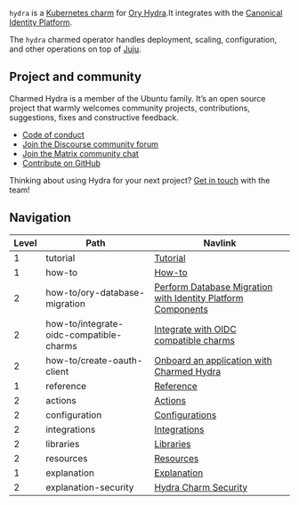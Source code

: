 `hydra` is a [Kubernetes charm](https://juju.is/docs/olm/charmed-operator) for [Ory Hydra](https://github.com/ory/hydra).It integrates with the [Canonical Identity Platform](https://charmhub.io/topics/canonical-identity-platform).

The `hydra` charmed operator handles deployment, scaling, configuration, and other operations on top of [Juju](https://juju.is/).

## Project and community

Charmed Hydra is a member of the Ubuntu family. It’s an open source project that warmly welcomes community projects, contributions, suggestions, fixes and constructive feedback.

- [Code of conduct](https://ubuntu.com/community/code-of-conduct)
- [Join the Discourse community forum](https://discourse.charmhub.io/tag/identity)
- [Join the Matrix community chat](https://matrix.to/#/!nRbdoDYxdQndEfzlJi:ubuntu.com?via=ubuntu.com)
- [Contribute on GitHub](https://github.com/canonical/hydra-operator)

Thinking about using Hydra for your next project? [Get in touch](https://matrix.to/#/!nRbdoDYxdQndEfzlJi:ubuntu.com?via=ubuntu.com) with the team!

## Navigation

| Level | Path                                    | Navlink                                                                  |
| ----- |-----------------------------------------|--------------------------------------------------------------------------|
| 1     | tutorial                                | [Tutorial](/t/14087)                                                     |
| 1     | how-to                                  | [How-to]()                                                               |
| 2     | how-to/ory-database-migration           | [Perform Database Migration with Identity Platform Components](/t/11912) |
| 2     | how-to/integrate-oidc-compatible-charms | [Integrate with OIDC compatible charms ](/t/11909)                       |
| 2     | how-to/create-oauth-client              | [Onboard an application with Charmed Hydra](/t/TODO-change-me)           |
| 1     | reference                               | [Reference]()                                                            |
| 2     | actions                                 | [Actions](https://charmhub.io/hydra/actions)                             |
| 2     | configuration                           | [Configurations](https://charmhub.io/hydra/configuration)                |
| 2     | integrations                            | [Integrations](https://charmhub.io/hydra/integrations)                   |
| 2     | libraries                               | [Libraries](https://charmhub.io/hydra/libraries)                         |
| 2     | resources                               | [Resources](https://charmhub.io/hydra/resources)                         |
| 1     | explanation                             | [Explanation](/t/15705)                                                  |
| 2     | explanation-security                    | [Hydra Charm Security](/t/15706)                                         |


